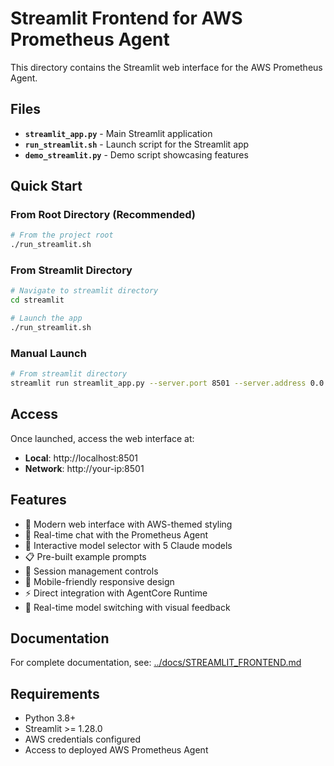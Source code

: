 # Streamlit Frontend for AWS Prometheus Agent

This directory contains the Streamlit web interface for the AWS Prometheus Agent.

## Files

- **`streamlit_app.py`** - Main Streamlit application
- **`run_streamlit.sh`** - Launch script for the Streamlit app
- **`demo_streamlit.py`** - Demo script showcasing features

## Quick Start

### From Root Directory (Recommended)
```bash
# From the project root
./run_streamlit.sh
```

### From Streamlit Directory
```bash
# Navigate to streamlit directory
cd streamlit

# Launch the app
./run_streamlit.sh
```

### Manual Launch
```bash
# From streamlit directory
streamlit run streamlit_app.py --server.port 8501 --server.address 0.0.0.0
```

## Access

Once launched, access the web interface at:
- **Local**: http://localhost:8501
- **Network**: http://your-ip:8501

## Features

- 🎨 Modern web interface with AWS-themed styling
- 💬 Real-time chat with the Prometheus Agent
- 🤖 Interactive model selector with 5 Claude models
- 📋 Pre-built example prompts
- 🔄 Session management controls
- 📱 Mobile-friendly responsive design
- ⚡ Direct integration with AgentCore Runtime
- 🔧 Real-time model switching with visual feedback

## Documentation

For complete documentation, see: [../docs/STREAMLIT_FRONTEND.md](../docs/STREAMLIT_FRONTEND.md)

## Requirements

- Python 3.8+
- Streamlit >= 1.28.0
- AWS credentials configured
- Access to deployed AWS Prometheus Agent